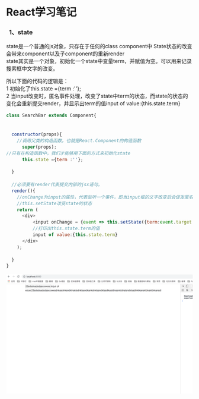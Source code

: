 <!-- # ReduxSimpleStarter

Interested in learning [Redux](https://www.udemy.com/react-redux/)?

### Getting Started

There are two methods for getting started with this repo.

#### Familiar with Git?
Checkout this repo, install dependencies, then start the gulp process with the following:

```
> git clone https://github.com/StephenGrider/ReduxSimpleStarter.git
> cd ReduxSimpleStarter
> npm install
> npm start
```

#### Not Familiar with Git?
Click [here](https://github.com/StephenGrider/ReactStarter/releases) then download the .zip file.  Extract the contents of the zip file, then open your terminal, change to the project directory, and:

```
> npm install
> npm start
``` -->

# React学习笔记

<!--
```
> git clone https://github.com/dreamerjackson/ReduxSimpleStarter
> cd ReduxSimpleStarter
> npm install
> npm start
```

删除src文件，新建一个src文件，新建index.js

//const 和var相同，声明一个变量，但是不能更改，例如，不能够再写上App = 5；
```
const App = function(){
  return <div>Hi!</div>;
}
```
上面的jsx语法实际上是简化代码的书写，webpack+babel将jsx代码转换为浏览器能够识别的普通js代码。
本质上通过[babel](https://babeljs.io/repl)可以看到jsx代码转换后的js代码 -->

<!-- ### react本身就是由各种component组成的，所以做一个项目的第一步就是将不同的部分分割为不同的component

![image](https://github.com/dreamerjackson/ReduxSimpleStarter/blob/part2-react-component/image/component.png)

### 新建src/component文件夹，新建search_bar.js、video_detail.js、video_list_item.js、video_list.js

![image](https://github.com/dreamerjackson/ReduxSimpleStarter/blob/part2-react-component/image/component-structure.png)

### 注册google-cloud-youtube-key

![image](https://github.com/dreamerjackson/ReduxSimpleStarter/blob/part2-react-component/image/google-cloud.png)

![image](https://github.com/dreamerjackson/ReduxSimpleStarter/blob/part2-react-component/image/youtube-key.png)

### src/index.js中，加入youtube-key const key = 'XXX';,并且安装package，可以通过key搜索youtube

```
//save代表本地安装，相对于-g全局安装。
>npm install --save youtube-api-search
```

![image](https://github.com/dreamerjackson/ReduxSimpleStarter/blob/part2-react-component/image/youtube-package.png)


## 介绍component展现在页面中的逻辑
1、search_bar.js中写入了component，并导出
```
//必须要导入React，记住即便是最简单的jsx语法  return <input />;，也是调用了React.createElement
import React from 'react';

const SearchBar = ()=>{

  return <input />;
};

//文件之间是相互独立的，我们必须要使用导出功能，这样其他文件才能够导入我们的模块。
export default SearchBar;

```

2、src/index.js,中，导入SearchBar的component，并整合提交到页面中。
```
//导入自己的文件必须要有相对路径，这区别于npm install安装的包，直接就可以在node_modules当中查找
import SearchBar from './component/search_bar'

const App = ()=>{
  return(
    <div>
    <SearchBar />
    </div>
  );
}
```

 此步骤完成，在页面中显示一个input框。 -->



<!-- ###   1、替换function Component为 class Component
src/search_bar.js:

```js
//替换function component为更强大的class component，function component要更加的简单一些，但是class component里面不仅有state，可以与其他的component进行交互<br>
//class SearchBar 声明一个类，extends Component继承了React.Component，从而可以使用它的众多功能
import React,{Component} from 'react';

//function component
 const SearchBar = ()=>{

   return <input />;
 };
```
 替换为：
```js
//{Component}等价于导入了React.Component
import React,{Component} from 'react';

class SearchBar extends Component{
  //必须要有render代表提交内部的jsx语句。
  render(){
    return <input />;
  }
}
```
###   2、事件处理

  事件监听  ->  事件处理
  ```js
  class SearchBar extends Component{
    //必须要有render代表提交内部的jsx语句。
    render(){
      //onChange为input的属性，代表监听一个事件，即当input框的文字改变后会促发onInputChange方法
      return <input onChange = {this.onInputChange} />;
    }

  //onInputChange是当事件触发后调用的自定义方法，event是一个事件参数，名字可以随意，它是传递过来的事件的对象
    onInputChange(event){
      //事件触发后打印出文字
      console.log(event.target.value);
    }

  }
  ```
![image](https://github.com/dreamerjackson/ReduxSimpleStarter/blob/part3-classComponent/image/log-event.png)

###   3、事件处理更先进写法：匿名函数

```js
class SearchBar extends Component{
  //必须要有render代表提交内部的jsx语句。
  render(){
    //onChange为input的属性，代表监听一个事件，即当input框的文字改变后会促发匿名函数
    return <input onChange = {event => console.log(event.target.value)} />;
  }
}
```
-->

###   1、state
state是一个普通的js对象，只存在于任何的class component中 State状态的改变会带来component以及子component的重新render<br>
state其实是一个对象，初始化一个state中变量term，并赋值为空。可以用来记录搜索框中文字的改变。<br>

所以下面的代码的逻辑是：<br>
1 初始化了this.state ={term :''};<br>
2 当input改变时，匿名事件处理，改变了state中term的状态，而state的状态的变化会重新提交render，并显示出term的值input of value:{this.state.term}<br>

```js
class SearchBar extends Component{


  constructor(props){
    //调用父类的构造函数。也就是React.Component的构造函数
      super(props);
//只有在构造函数中，我们才能够用下面的方式来初始化state
      this.state ={term :''};

  }

  //必须要有render代表提交内部的jsx语句。
  render(){
    //onChange为input的属性，代表监听一个事件，即当input框的文字改变后会促发匿名函数
    //this.setState改变state的状态
    return (
      <div>
          <input onChange = {event => this.setState({term:event.target.value})} />;
          //打印出this.state.term的值
          input of value:{this.state.term}
      </div>
    );

  }
}

```
![image](https://github.com/dreamerjackson/ReduxSimpleStarter/blob/part4-state/image/inputofvalue.png)
